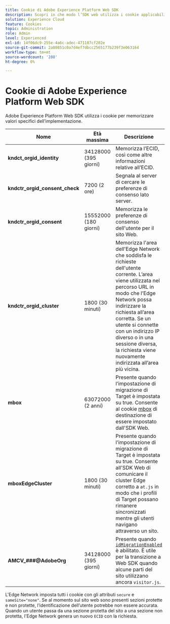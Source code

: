 ```yaml
---
title: Cookie di Adobe Experience Platform Web SDK
description: Scopri in che modo l’SDK web utilizza i cookie applicabili alla tua implementazione.
solution: Experience Cloud
feature: Cookies
topic: Administration
role: Admin
level: Experienced
exl-id: 14f06dc9-255e-4a6c-adec-471107cf202e
source-git-commit: 2a80851c0a7d4ef7dbcc2565177b239f3e063164
workflow-type: tm+mt
source-wordcount: '288'
ht-degree: 0%

---
```


# Cookie di Adobe Experience Platform Web SDK

Adobe Experience Platform Web SDK utilizza i cookie per memorizzare valori specifici dell’implementazione.

| Nome | Età massima | Descrizione |
|---|---|---|
| **kndct_orgid_identity** | 34128000 (395 giorni) | Memorizza l’ECID, così come altre informazioni relative all’ECID. |
| **kndctr_orgid_consent_check** | 7200 (2 ore) | Segnala al server di cercare le preferenze di consenso lato server. |
| **kndctr_orgid_consent** | 15552000 (180 giorni) | Memorizza le preferenze di consenso dell&#39;utente per il sito Web. |
| **kndctr_orgid_cluster** | 1800 (30 minuti) | Memorizza l&#39;area dell&#39;Edge Network che soddisfa le richieste dell&#39;utente corrente. L’area viene utilizzata nel percorso URL in modo che l’Edge Network possa indirizzare la richiesta all’area corretta. Se un utente si connette con un indirizzo IP diverso o in una sessione diversa, la richiesta viene nuovamente indirizzata all’area più vicina. |
| **mbox** | 63072000 (2 anni) | Presente quando l’impostazione di migrazione di Target è impostata su true. Consente al cookie [mbox](https://developer.adobe.com/target/implement/client-side/atjs/atjs-cookies/) di destinazione di essere impostato dall&#39;SDK Web. |
| **mboxEdgeCluster** | 1800 (30 minuti) | Presente quando l’impostazione di migrazione di Target è impostata su true. Consente all&#39;SDK Web di comunicare il cluster Edge corretto a `at.js` in modo che i profili di Target possano rimanere sincronizzati mentre gli utenti navigano attraverso un sito. |
| **AMCV_###@AdobeOrg** | 34128000 (395 giorni) | Presente quando [`idMigrationEnabled`](https://experienceleague.adobe.com/en/docs/experience-platform/web-sdk/commands/configure/idmigrationenabled) è abilitato. È utile per la transizione a Web SDK quando alcune parti del sito utilizzano ancora `visitor.js`. |

L&#39;Edge Network imposta tutti i cookie con gli attributi `secure` e `sameSite="none"`. Se al momento sul sito web sono presenti sezioni protette e non protette, l’identificazione dell’utente potrebbe non essere accurata. Quando un utente passa da una sezione protetta del sito a una sezione non protetta, l&#39;Edge Network genera un nuovo `ECID` con la richiesta.

